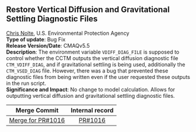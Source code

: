 ## Restore Vertical Diffusion and Gravitational Settling Diagnostic Files
[Chris Nolte](mailto:nolte.chris@epa.gov), U.S. Environmental Protection Agency  
**Type of update**: Bug Fix  
**Release Version/Date**: CMAQv5.5  
**Description**: The environment variable `VDIFF_DIAG_FILE` is supposed to control whether the CCTM outputs the vertical diffusion diagnostic file `CTM_VDIFF_DIAG`, and if gravitational settling is being used, additionally the `CTM_VSED_DIAG` file. However, there was a bug that prevented these diagnostic files from being written even if the user requested these outputs in the run script.   
**Significance and Impact**: No change to model calculation. Allows for outputting vertical diffusion and gravitational settling diagnostic files.    

|Merge Commit | Internal record|
|:------:|:-------:|
|[Merge for PR#1016](https://github.com/USEPA/CMAQ/commit/eddb4a71ce8e46b509d973462696c9fd8cea7ede) | [PR#1016](https://github.com/USEPA/CMAQ_Dev/pull/1016)  |